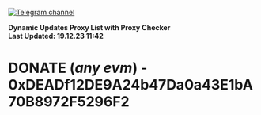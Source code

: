 [![Telegram channel](https://img.shields.io/endpoint?url=https://runkit.io/damiankrawczyk/telegram-badge/branches/master?url=https://t.me/n4z4v0d)](https://t.me/n4z4v0d) 

**Dynamic Updates Proxy List with Proxy Checker**  
**Last Updated: 19.12.23 11:42**

# DONATE (_any evm_) - 0xDEADf12DE9A24b47Da0a43E1bA70B8972F5296F2
